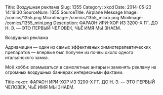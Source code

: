 Title: Воздушная реклама 
Slug: 1355 
Category: xkcd 
Date: 2014-05-23 14:19:30 
SourceNum: 1355 
SourceTitle: Airplane Message 
Image: /comics/1355.png 
MicroImage: /comics/1355_micro.png 
MiniImage: /comics/1355_mini.png 
Description: ФАРАОН ИРИ-ХОР ИЗ 3200-Х ГГ. ДО Н. Э. — ЭТО ПЕРВЫЙ ЧЕЛОВЕК, ЧЬЁ ИМЯ МЫ ЗНАЕМ. 

Воздушная реклама

Адриамицин — один из самых эффективных химиотерапевтических препаратов — впервые был получен из почвы около одного итальянского замка.

Моё хобби: вламываться в самолетные ангары и заменять рекламу на огромных воздушных баннерах интересными фактами.

Title-текст: ФАРАОН ИРИ-ХОР ИЗ 3200-Х ГГ. ДО Н. Э. — ЭТО ПЕРВЫЙ ЧЕЛОВЕК, ЧЬЁ ИМЯ МЫ ЗНАЕМ.